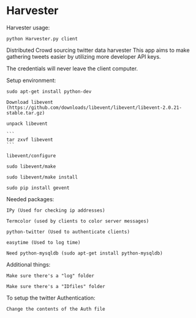 Harvester
=========

Harvester usage: 
```
python Harvester.py client
```

Distributed Crowd sourcing twitter data harvester
This app aims to make gathering tweets easier by utilizing more developer API keys. 

The credentials will never leave the client computer. 

Setup environment:

	sudo apt-get install python-dev
	
	Download libevent (https://github.com/downloads/libevent/libevent/libevent-2.0.21-stable.tar.gz)
	
	unpack libevent
	
	```
	tar zxvf libevent
	```
	
	libevent/configure
	
	sudo libevent/make
	
	sudo libevent/make install
	
	sudo pip install gevent


Needed packages:

	IPy (Used for checking ip addresses)
	
	Termcolor (used by clients to color server messages)
	
	python-twitter (Used to authenticate clients)
	
	easytime (Used to log time)
	
	Need python-mysqldb (sudo apt-get install python-mysqldb)
	

Additional things:

	Make sure there's a "log" folder
	
	Make sure there's a "IDfiles" folder
	


To setup the twitter Authentication: 

	Change the contents of the Auth file 
	
